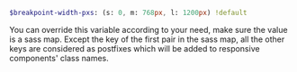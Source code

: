 ``` sass
$breakpoint-width-pxs: (s: 0, m: 768px, l: 1200px) !default
```
You can override this variable according to your need, make sure the value is a sass map. Except the key of the first pair in the sass map, all the other keys are considered as postfixes which will be added to responsive components' class names.